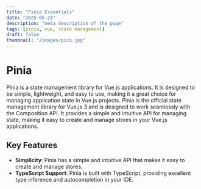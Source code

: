 ```yaml
---
title: "Pinia Essentials"
date: "2025-05-23"
description: "meta description of the page"
tags: [pinia, vue, state management]
draft: false
thumbnail: "/images/pics.jpg"
---
```


# Pinia

Pinia is a state management library for Vue.js applications. It is designed to
be simple, lightweight, and easy to use, making it a great choice for managing
application state in Vue.js projects. Pinia is the official state management
library for Vue.js 3 and is designed to work seamlessly with the Composition
API. It provides a simple and intuitive API for managing state, making it easy
to create and manage stores in your Vue.js applications.

## Key Features

- **Simplicity**: Pinia has a simple and intuitive API that makes it easy to
  create and manage stores.
- **TypeScript Support**: Pinia is built with TypeScript, providing excellent
  type inference and autocompletion in your IDE.
